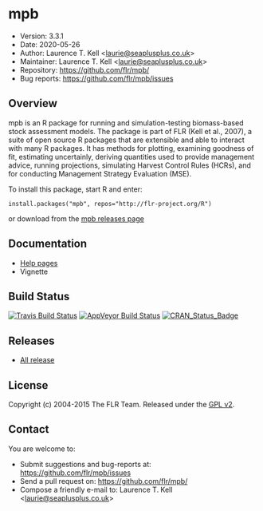 
# mpb
- Version: 3.3.1
- Date: 2020-05-26
- Author: Laurence T. Kell <<laurie@seaplusplus.co.uk>>
- Maintainer: Laurence T. Kell <<laurie@seaplusplus.co.uk>>
- Repository: <https://github.com/flr/mpb/>
- Bug reports: <https://github.com/flr/mpb/issues>

## Overview
mpb is an R package for running and simulation-testing biomass-based stock assessment models. The package is part of FLR (Kell et al., 2007), a suite of open source R packages that are extensible and able to interact with many R packages. It has methods for plotting, examining goodness of fit, estimating uncertainly, deriving quantities used to provide management advice, running projections, simulating Harvest Control Rules (HCRs), and for conducting Management Strategy Evaluation (MSE).

To install this package, start R and enter:

	install.packages("mpb", repos="http://flr-project.org/R")

or download from the [mpb releases page](https://github.com/flr/mpb/releases/latest)

## Documentation
- [Help pages](http://flr-project.org/mpb)
- Vignette

## Build Status
[![Travis Build Status](https://travis-ci.org/flr/mpb.svg?branch=master)](https://travis-ci.org/flr/mpb)
[![AppVeyor Build Status](https://ci.appveyor.com/api/projects/status/github/flr/mpb?branch=master&svg=true)](https://ci.appveyor.com/project/flr/mpb)
[![CRAN_Status_Badge](http://www.r-pkg.org/badges/version/mpb)](https://cran.r-project.org/package=mpb)

## Releases
- [All release](https://github.com/flr/mpb/releases/)

## License
Copyright (c) 2004-2015 The FLR Team. Released under the [GPL v2](http://www.gnu.org/licenses/gpl-2.0.html).

## Contact
You are welcome to:

- Submit suggestions and bug-reports at: <https://github.com/flr/mpb/issues>
- Send a pull request on: <https://github.com/flr/mpb/>
- Compose a friendly e-mail to: Laurence T. Kell <<laurie@seaplusplus.co.uk>>
